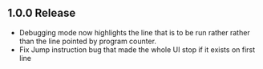 ## 1.0.0 Release

- Debugging mode now highlights the line that is to be run rather rather than the line pointed by program counter.
- Fix Jump instruction bug that made the whole UI stop if it exists on first line 


